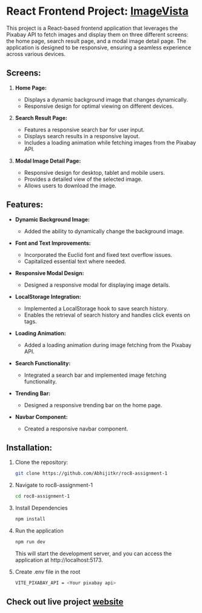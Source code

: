 # React Frontend Project: [ImageVista](https://imagevista.netlify.app/)

This project is a React-based frontend application that leverages the Pixabay API to fetch images and display them on three different screens: the home page, search result page, and a modal image detail page. The application is designed to be responsive, ensuring a seamless experience across various devices.

## Screens:

1. **Home Page:**

   - Displays a dynamic background image that changes dynamically.
   - Responsive design for optimal viewing on different devices.

2. **Search Result Page:**

   - Features a responsive search bar for user input.
   - Displays search results in a responsive layout.
   - Includes a loading animation while fetching images from the Pixabay API.

3. **Modal Image Detail Page:**
   - Responsive design for desktop, tablet and mobile users.
   - Provides a detailed view of the selected image.
   - Allows users to download the image.

## Features:

- **Dynamic Background Image:**

  - Added the ability to dynamically change the background image.

- **Font and Text Improvements:**

  - Incorporated the Euclid font and fixed text overflow issues.
  - Capitalized essential text where needed.

- **Responsive Modal Design:**

  - Designed a responsive modal for displaying image details.

- **LocalStorage Integration:**

  - Implemented a LocalStorage hook to save search history.
  - Enables the retrieval of search history and handles click events on tags.

- **Loading Animation:**

  - Added a loading animation during image fetching from the Pixabay API.

- **Search Functionality:**

  - Integrated a search bar and implemented image fetching functionality.

- **Trending Bar:**

  - Designed a responsive trending bar on the home page.

- **Navbar Component:**
  - Created a responsive navbar component.

## Installation:

1. Clone the repository:

   ```bash
   git clone https://github.com/Abhijitkr/roc8-assignment-1
   ```

2. Navigate to roc8-assignment-1

   ```bash
   cd roc8-assignment-1
   ```

3. Install Dependencies

   ```bash
   npm install
   ```

4. Run the application

   ```bash
   npm run dev
   ```

   This will start the development server, and you can access the application at http://localhost:5173.

5. Create .env file in the root

   ```bash
   VITE_PIXABAY_API = <Your pixabay api>
   ```

## Check out live project [website](https://imagevista.netlify.app/)

